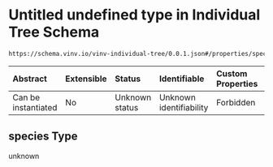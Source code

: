 # Untitled undefined type in Individual Tree Schema

```txt
https://schema.vinv.io/vinv-individual-tree/0.0.1.json#/properties/species
```



| Abstract            | Extensible | Status         | Identifiable            | Custom Properties | Additional Properties | Access Restrictions | Defined In                                                                                          |
| :------------------ | :--------- | :------------- | :---------------------- | :---------------- | :-------------------- | :------------------ | :-------------------------------------------------------------------------------------------------- |
| Can be instantiated | No         | Unknown status | Unknown identifiability | Forbidden         | Allowed               | none                | [0.0.1.schema.json\*](../../../vinv-schemas/vinv-tree/out/0.0.1.schema.json "open original schema") |

## species Type

unknown
